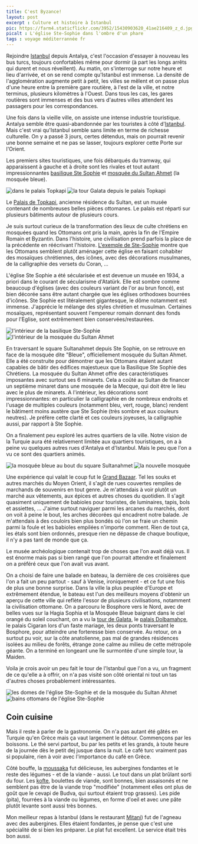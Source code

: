 ```yaml
---
title: C'est Byzance!
layout: post
excerpt : Culture et histoire à Istanbul
pic: https://farm4.staticflickr.com/3952/15430903620_41ae216409_z_d.jpg
picalt : L'église Ste-Sophie dans l'ombre d'un phare
tags : voyage méditerrannée fr
---
```


Rejoindre [Istanbul] depuis Antalya, c'est l'occasion d'essayer à nouveau les bus turcs, toujours confortables même pour dormir (à part les longs arrêts qui durent et nous réveillent). Au matin, on s'interroge sur notre heure et lieu d'arrivée, et on se rend compte qu'Istanbul est immense. La densité de l'agglomération augmente petit à petit, les villes se mêlent et on passe plus d'une heure entre la première gare routière, à l'est de la ville, et notre terminus, plusieurs kilomètres à l'Ouest. Dans tous les cas, les gares routières sont immenses et des bus vers d'autres villes attendent les passagers pour les correspondances.

Une fois dans la vieille ville, on assiste une intense industrie touristique. Antalya semble être quasi-abandonnée par les touristes à côté d'[Istanbul][istanbul-wp]. Mais c'est vrai qu'Istanbul semble sans limite en terme de richesse culturelle. On y a passé 3 jours, certes détendus, mais on pourrait revenir une bonne semaine et ne pas se lasser, toujours explorer cette Porte sur l'Orient.

Les premiers sites touristiques, une fois débarqués du tramway, qui apparaissent à gauche et à droite sont les rivales et tout autant impressionnantes [basilique Ste Sophie][hagiasophia] et [mosquée du Sultan Ahmet][bluemosque] (la mosquée bleue).

![dans le palais Topkapi](https://farm4.staticflickr.com/3952/15430368048_b2013d84dd_z_d.jpg) ![la tour Galata depuis le palais Topkapi](https://farm4.staticflickr.com/3952/15430380988_79ee493934_z_d.jpg)

Le [Palais de Topkapi][topkapi], ancienne résidence du Sultan, est un musée contenant de nombreuses belles pièces ottomanes. Le palais est réparti sur plusieurs bâtiments autour de plusieurs cours.

Je suis surtout curieux de la transformation des lieux de culte chrétiens en mosquées quand les Ottomans ont pris la main, après la fin de l'Empire Romain et Byzantin. Dans l'histoire, une civilisation prend parfois la place de la précédente en réécrivant l'histoire. [L'exemple de Ste-Sophie][hagiasophia-mosque] montre que les Ottomans semblent plutôt aménager cette église en faisant cohabiter des mosaïques chrétiennes, des icônes, avec des décorations musulmanes, de la calligraphie des versets du Coran, ...

L'église Ste Sophie a été sécularisée et est devenue un musée en 1934, a priori dans le courant de sécularisme d'Atatürk. Elle est sombre comme beaucoup d'églises (avec des couleurs variant de l'or au brun foncé), est bien décorée sans être autant chargée que les églises orthodoxes bourrées d'icônes. Ste Sophie est litéralement gigantesque, le dôme notamment est immense. J'apprécie le mélange des styles chrétien et musulman. Certaines mosaïques, représentant souvent l'empereur romain donnant des fonds pour l'Eglise, sont extrêmement bien conservées/restaurées.

![l'intérieur de la basilique Ste-Sophie](https://farm8.staticflickr.com/7563/15713650714_d543447cfa_z_d.jpg) ![l'intérieur de la mosquée du Sultan Ahmet](https://farm4.staticflickr.com/3933/15613830501_bcf03f5ae7_z_d.jpg)

En traversant le square Sultanahmet depuis Ste Sophie, on se retrouve en face de la mosquée dite "Bleue", officiellement mosquée du Sultan Ahmet. Elle a été construite pour démontrer que les Ottomans étaient autant capables de bâtir des édifices majestueux que la Basilique Ste Sophie des Chrétiens. La mosquée du Sultan Ahmet offre des caractéristiques imposantes avec surtout ses 6 minarets. Cela a coûté au Sultan de financer un septième minaret dans une mosquée de la Mecque, qui doit être le lieu avec le plus de minarets. A l'intérieur, les décorations sont impressionnantes: en particulier la calligraphie en de nombreux endroits et l'usage de multiples couleurs (notamment bleu, vert, rouge, blanc) rendent le bâtiment moins austère que Ste Sophie (très sombre et aux couleurs neutres). Je préfère cette clarté et ces couleurs joyeuses, la calligraphie aussi, par rapport à Ste Sophie.

On a finalement peu exploré les autres quartiers de la ville. Notre vision de la Turquie aura été relativement limitée aux quartiers touristiques, on a à peine vu quelques autres rues d'Antalya et d'Istanbul. Mais le peu que l'on a vu ce sont des quartiers animés.

![la mosquée bleue au bout du square Sultanahmet](https://farm8.staticflickr.com/7479/16335159682_72bb7acec4_z_d.jpg) ![la nouvelle mosquée](https://farm4.staticflickr.com/3944/15429844209_90c74750e3_z_d.jpg)

Une expérience qui valait le coup fut le [Grand Bazaar][bazar]. Tel les souks et autres marchés du Moyen Orient, il s'agit de rues couvertes remplies de marchands de souvenirs en tout genre. Je m'attendais à voir plutôt un marché aux vêtements, aux épices et autres choses du quotidien. Il s'agit quasiment uniquement de babioles pour touristes, de luminaires, tapis, bols et assiettes, ... J'aime surtout naviguer parmi les arcanes du marchés, dont on voit à peine le bout, les arches décorées qui encadrent notre balade. Je m'attendais à des couloirs bien plus bondés où l'on se fraie un chemin parmi la foule et les babioles empilées n'importe comment. Rien de tout ça, les étals sont bien ordonnés, presque rien ne dépasse de chaque boutique, il n'y a pas tant de monde que ça.

Le  musée archéologique contenait trop de choses que l'on avait déjà vus. Il est énorme mais pas si bien rangé que l'on pourrait attendre et finalement on a préféré ceux que l'on avait vus avant.

On a choisi de faire une balade en bateau, la dernière de ces croisières que l'on a fait un peu partout - sauf à Venise, ironiquement - et ce fut une fois de plus une bonne surprise. Dans la ville la plus peuplée d'Europe et extrêmement étendue, le bateau est l'un des meilleurs moyens d'obtenir un aperçu de cette ville qui reflète l'essor de plusieurs civilisations, notamment la civilisation ottomane. On a parcouru le Bosphore vers le Nord, avec de belles vues sur la Hagia Sophia et la Mosquée Bleue baignant dans le ciel orangé du soleil couchant, on a vu la [tour de Galata][galata], le [palais Dolbamahçe][dolmabahce], le palais Cigaran lors d'un faste mariage, les deux ponts traversant le Bosphore, pour atteindre une forteresse bien conservée. Au retour, on a surtout pu voir, sur la côte anatolienne, pas mal de grandes résidences isolées au milieu de forêts, étrange zone calme au milieu de cette métropole géante. On a terminé en longeant une île surmontée d'une simple tour, la Maiden.

Voila je crois avoir un peu fait le tour de l'Istanbul que l'on a vu, un fragment de ce qu'elle a à offrir, on n'a pas visité son côté oriental ni tout un tas d'autres choses probablement intéressantes.

![les domes de l'église Ste-Sophie et de la mosquée du Sultan Ahmet](https://farm9.staticflickr.com/8642/16310134936_240d3eaa29_z_d.jpg) ![bains ottomans de l'église Ste-Sophie](https://farm8.staticflickr.com/7509/16149902689_a2a5fa0c10_z_d.jpg)

## Coin cuisine

Mais il reste à parler de la gastronomie. On n'a pas autant été gâtés en Turquie qu'en Grèce mais ça vaut largement le détour. Commençons par les boissons. Le thé servi partout, bu par les petits et les grands, à toute heure de la journée dès le petit dej jusque dans la nuit. Le café turc vraiment pas si populaire, rien à voir avec l'importance du café en Grèce.

Côté bouffe, la [moussaka] fut délicieuse, les aubergines fondantes et le reste des légumes - et de la viande - aussi. Le tout dans un plat brûlant sorti du four. Les [kofte], boulettes de viande, sont bonnes, bien assaisonés et ne semblent pas être de la viande trop "modifiée" (notamment elles ont plus de goût que le cevapi de Budva, qui surtout étaient trop grasses).
Les pide (pita), fourrées à la viande ou légumes, en forme d'oeil et avec une pâte plutôt levante sont aussi très bonnes.

Mon meilleur repas à Istanbul (dans le restaurant [Mitani]) fut de l'agneau avec des aubergines. Elles étaient fondantes, je pense que c'est une spécialité de si bien les préparer. Le plat fut excellent. Le service était très bon aussi.


[Istanbul]: http://fr.wikipedia.org/wiki/Istanbul "Plus grande ville de Turquie avec 14 millions d'habitants et deuxième plus grande d'Europe (après Moscou), c'est la capitale économique et culturelle de la Turquie"
[istanbul-wp]: http://fr.wikipedia.org/wiki/Istanbul "Plus grande ville de Turquie avec 14 millions d'habitants et deuxième plus grande d'Europe (après Moscou), c'est la capitale économique et culturelle de la Turquie"
[hagiasophia]: http://fr.wikipedia.org/wiki/Sainte-Sophie_%28Constantinople%29 "L'église fut construite au Vième siècle, devenue une mosquée au Xvème siècle et est désormais un musée (désacralisé) depuis 1934."
[bluemosque]: http://fr.wikipedia.org/wiki/Mosqu%C3%A9e_bleue "Construite au XVIIème siècle par le sultan Ahmet 1er, elle a été dimensionnée pour rivaliser avec la basilique Ste-Sophie"
[hagiasophia-mosque]: http://fr.wikipedia.org/wiki/Sainte-Sophie_%28Constantinople%29#La_mosqu.C3.A9e_de_l.27.C3.A9poque_ottomane "l'église Ste-Sophie lors de sa transformation en mosquée"
[topkapi]: http://fr.wikipedia.org/wiki/Palais_de_Topkap%C4%B1 "la résidence du sultan, à la tête de l'empire ottoman"
[dolmabahce]: http://fr.wikipedia.org/wiki/Palais_de_Dolmabah%C3%A7e "Centre administratif de l'Empire Ottoman de 1853 à 1922"
[galata]: http://fr.wikipedia.org/wiki/Tour_de_Galata "Tour médiévale très visible et constituant un repère dans le quartier"
[bazar]: http://fr.wikipedia.org/wiki/Grand_bazar_d%27Istanbul "l'un des plus grands bazars du monde"
[Mitani]: http://www.tripadvisor.ca/Restaurant_Review-g293974-d2055746-Reviews-Mitani_Cafe-Istanbul.html "page TripAdvisor du restaurant"
[moussaka]: http://fr.wikipedia.org/wiki/Moussaka "plat d'aubergines et de viande hachée de mouton"
[kofte]: http://fr.wikipedia.org/wiki/Kefta "les kofte ou kefta sont des boulettes de viande"
